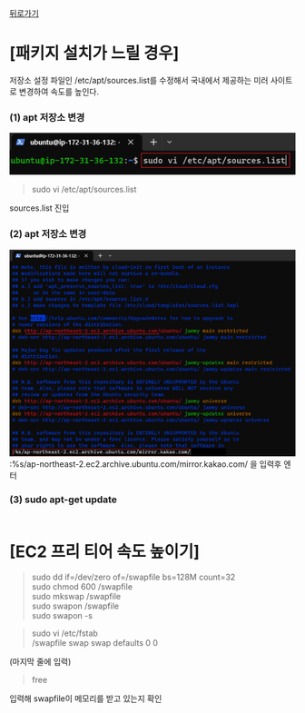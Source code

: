 [뒤로가기](../../README.md)<br>

# [패키지 설치가 느릴 경우]

저장소 설정 파일인 /etc/apt/sources.list를 수정해서
국내에서 제공하는 미러 사이트로 변경하여 속도를 높인다.

### (1) apt 저장소 변경<br>

![img](../Img/mirror1.png)<br>

> sudo vi /etc/apt/sources.list

sources.list 진입<br>

### (2) apt 저장소 변경<br>

![img](../Img/mirror2.png)<br>
:%s/ap-northeast-2.ec2.archive.ubuntu.com/mirror.kakao.com/ 을 입력후 엔터

### (3) sudo apt-get update<br><br>

# [EC2 프리 티어 속도 높이기]

> sudo dd if=/dev/zero of=/swapfile bs=128M count=32<br>
> sudo chmod 600 /swapfile<br>
> sudo mkswap /swapfile<br>
> sudo swapon /swapfile<br>
> sudo swapon -s<br>

> sudo vi /etc/fstab <br>
> /swapfile swap swap defaults 0 0

(마지막 줄에 입력)<br>

> free

입력해 swapfile이 메모리를 받고 있는지 확인<br>

